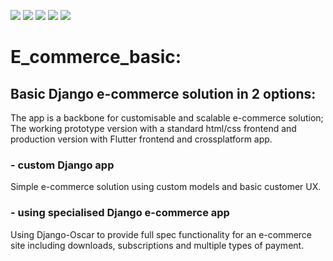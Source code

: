 <img src="https://img.shields.io/badge/license-GPL--3.0-brightgreen">    <img src="https://img.shields.io/badge/python-3.11-blue">  <img src="https://img.shields.io/badge/Django-%3E4.1-blue">   <img src="https://img.shields.io/badge/python-3.11-blue">    <img src="https://img.shields.io/github/last-commit/Marysia-Software-Limited/E_commerce_basic">

# E_commerce_basic:
## Basic Django e-commerce solution in 2 options: 

The app is a backbone for customisable and scalable e-commerce solution;
The working prototype version with a standard html/css frontend 
and production version with Flutter frontend and crossplatform app.

### - custom Django app

Simple e-commerce solution using custom models and basic customer UX.

### - using specialised Django e-commerce app

Using Django-Oscar to provide full spec functionality for an e-commerce site
including downloads, subscriptions and multiple types of payment.

